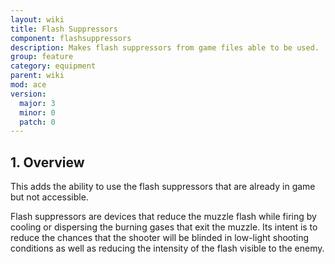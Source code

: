 ```yaml
---
layout: wiki
title: Flash Suppressors
component: flashsuppressors
description: Makes flash suppressors from game files able to be used.
group: feature
category: equipment
parent: wiki
mod: ace
version:
  major: 3
  minor: 0
  patch: 0
---
```


## 1. Overview

This adds the ability to use the flash suppressors that are already in game but not accessible.

Flash suppressors are devices that reduce the muzzle flash while firing by cooling or dispersing the burning gases that exit the muzzle. Its intent is to reduce the chances that the shooter will be blinded in low-light shooting conditions as well as reducing the intensity of the flash visible to the enemy.
